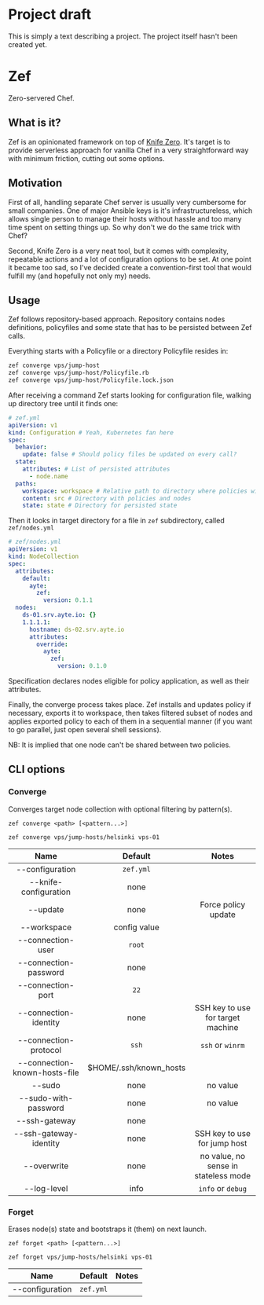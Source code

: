 # Project draft

This is simply a text describing a project. The project itself hasn't 
been created yet.

# Zef

Zero-servered Chef.

## What is it?

Zef is an opinionated framework on top of 
[Knife Zero](https://knife-zero.github.io). It's target is to provide 
serverless approach for vanilla Chef in a very straightforward way with
minimum friction, cutting out some options.

## Motivation

First of all, handling separate Chef server is usually very cumbersome 
for small companies. One of major Ansible keys is it's 
infrastructureless, which allows single person to manage their hosts
without hassle and too many time spent on setting things up. So why
don't we do the same trick with Chef?

Second, Knife Zero is a very neat tool, but it comes with complexity,
repeatable actions and a lot of configuration options to be set. At one 
point it became too sad, so I've decided create a convention-first tool 
that would fulfill my (and hopefully not only my) needs.

## Usage

Zef follows repository-based approach. Repository contains nodes 
definitions, policyfiles and some state that has to be persisted between
Zef calls.

Everything starts with a Policyfile or a directory Policyfile resides
in: 

```bash
zef converge vps/jump-host
zef converge vps/jump-host/Policyfile.rb
zef converge vps/jump-host/Policyfile.lock.json
``` 

After receiving a command Zef starts looking for configuration file,
walking up directory tree until it finds one:

```yaml
# zef.yml
apiVersion: v1
kind: Configuration # Yeah, Kubernetes fan here
spec:
  behavior:
    update: false # Should policy files be updated on every call?
  state:
    attributes: # List of persisted attributes
      - node.name
  paths:
    workspace: workspace # Relative path to directory where policies will be exported
    content: src # Directory with policies and nodes
    state: state # Directory for persisted state 
```

Then it looks in target directory for a file in `zef` subdirectory,
called `zef/nodes.yml` 

```yaml
# zef/nodes.yml
apiVersion: v1
kind: NodeCollection
spec:
  attributes:
    default:
      ayte:
        zef:
          version: 0.1.1
  nodes:
    ds-01.srv.ayte.io: {}
    1.1.1.1:
      hostname: ds-02.srv.ayte.io
      attributes:
        override:
          ayte:
            zef:
              version: 0.1.0
```

Specification declares nodes eligible for policy application, as well as
their attributes.

Finally, the converge process takes place. Zef installs and updates
policy if necessary, exports it to workspace, then takes filtered subset 
of nodes and applies exported policy to each of them in a sequential 
manner (if you want to go parallel, just open several shell sessions).

NB: It is implied that one node can't be shared between two policies.

## CLI options

### Converge

Converges target node collection with optional filtering by pattern(s).

```
zef converge <path> [<pattern...>]

zef converge vps/jump-hosts/helsinki vps-01
```

| Name                   | Default      | Notes                |
|:----------------------:|:------------:|:--------------------:|
| --configuration        | `zef.yml`    |
| --knife-configuration  | none         |
| --update               | none         | Force policy update |
| --workspace            | config value |
| --connection-user      | `root`       |
| --connection-password  | none         |
| --connection-port      | `22`         |
| --connection-identity  | none         | SSH key to use for target machine
| --connection-protocol  | `ssh`        | `ssh` or `winrm`
| --connection-known-hosts-file | $HOME/.ssh/known_hosts | 
| --sudo                 | none         | no value
| --sudo-with-password   | none         | no value
| --ssh-gateway          | none         |
| --ssh-gateway-identity | none         | SSH key to use for jump host
| --overwrite            | none         | no value, no sense in stateless mode
| --log-level            | info         | `info` or `debug` 


### Forget

Erases node(s) state and bootstraps it (them) on next launch.

```
zef forget <path> [<pattern...>]

zef forget vps/jump-hosts/helsinki vps-01
```

| Name                   | Default      | Notes |
|:----------------------:|:------------:|:-----:|
| --configuration        | `zef.yml`    |       |
